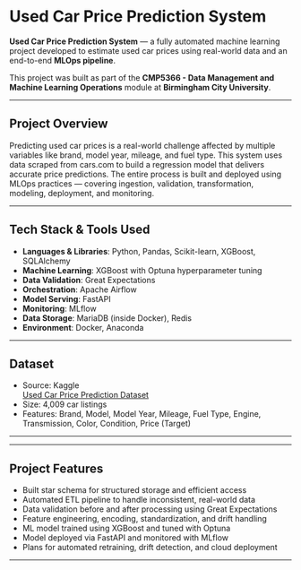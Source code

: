# Used Car Price Prediction System

**Used Car Price Prediction System** — a fully automated machine learning project developed to estimate used car prices using real-world data and an end-to-end **MLOps pipeline**.

This project was built as part of the **CMP5366 - Data Management and Machine Learning Operations** module at **Birmingham City University**.

---

## Project Overview

Predicting used car prices is a real-world challenge affected by multiple variables like brand, model year, mileage, and fuel type. This system uses data scraped from cars.com to build a regression model that delivers accurate price predictions. The entire process is built and deployed using MLOps practices — covering ingestion, validation, transformation, modeling, deployment, and monitoring.


---

## Tech Stack & Tools Used

- **Languages & Libraries**: Python, Pandas, Scikit-learn, XGBoost, SQLAlchemy
- **Machine Learning**: XGBoost with Optuna hyperparameter tuning
- **Data Validation**: Great Expectations
- **Orchestration**: Apache Airflow
- **Model Serving**: FastAPI
- **Monitoring**: MLflow
- **Data Storage**: MariaDB (inside Docker), Redis
- **Environment**: Docker, Anaconda

---

## Dataset

- Source: Kaggle  
  [Used Car Price Prediction Dataset](https://www.kaggle.com/datasets/taeefnajib/used-car-price-prediction-dataset)
- Size: 4,009 car listings
- Features: Brand, Model, Model Year, Mileage, Fuel Type, Engine, Transmission, Color, Condition, Price (Target)

---

---

## Project Features

- Built star schema for structured storage and efficient access
- Automated ETL pipeline to handle inconsistent, real-world data
- Data validation before and after processing using Great Expectations
- Feature engineering, encoding, standardization, and drift handling
- ML model trained using XGBoost and tuned with Optuna
- Model deployed via FastAPI and monitored with MLflow
- Plans for automated retraining, drift detection, and cloud deployment

---


